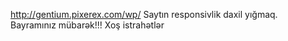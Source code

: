 http://gentium.pixerex.com/wp/
Saytın responsivlik daxil yığmaq.
Bayramınız mübarək!!! Xoş istrahətlər
